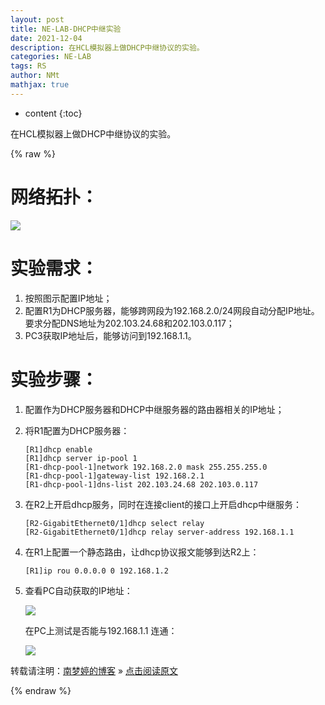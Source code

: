```yaml
---
layout: post
title: NE-LAB-DHCP中继实验
date: 2021-12-04
description: 在HCL模拟器上做DHCP中继协议的实验。
categories: NE-LAB
tags: RS
author: NMt
mathjax: true
---
```


* content
{:toc}

在HCL模拟器上做DHCP中继协议的实验。

<div style='display: none'>
@@@@
</div>





{% raw %}

# 网络拓扑：

![][pt_01]

# 实验需求：

1. 按照图示配置IP地址；  
2. 配置R1为DHCP服务器，能够跨网段为192.168.2.0/24网段自动分配IP地址。要求分配DNS地址为202.103.24.68和202.103.0.117；  
3. PC3获取IP地址后，能够访问到192.168.1.1。  

# 实验步骤：

1. 配置作为DHCP服务器和DHCP中继服务器的路由器相关的IP地址；  

2. 将R1配置为DHCP服务器：  

	```shell
	[R1]dhcp enable
	[R1]dhcp server ip-pool 1
	[R1-dhcp-pool-1]network 192.168.2.0 mask 255.255.255.0
	[R1-dhcp-pool-1]gateway-list 192.168.2.1
	[R1-dhcp-pool-1]dns-list 202.103.24.68 202.103.0.117
	```

3. 在R2上开启dhcp服务，同时在连接client的接口上开启dhcp中继服务：  

	```shell
	[R2-GigabitEthernet0/1]dhcp select relay
	[R2-GigabitEthernet0/1]dhcp relay server-address 192.168.1.1
	```

4. 在R1上配置一个静态路由，让dhcp协议报文能够到达R2上：

	```shell
	[R1]ip rou 0.0.0.0 0 192.168.1.2
	```

5. 查看PC自动获取的IP地址：

   ![][pt_02]  

	在PC上测试是否能与192.168.1.1 连通：

   ![][pt_03]



转载请注明：[南梦婷的博客](https://norah2.github.io) » [点击阅读原文](https://norah2.github.io/2021/12/04/NE_LAB_DHCPRelay/) 

<!--本文用到的链接-->

[pt_01]: https://nora-blogimg.oss-cn-hangzhou.aliyuncs.com/BlogImage/70_NE_Lab_DHCPRelay/01.png
[pt_02]: https://nora-blogimg.oss-cn-hangzhou.aliyuncs.com/BlogImage/70_NE_Lab_DHCPRelay/02.png
[pt_03]: https://nora-blogimg.oss-cn-hangzhou.aliyuncs.com/BlogImage/70_NE_Lab_DHCPRelay/03.png

{% endraw %}
